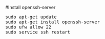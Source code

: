 #Install openssh-server

<pre>
sudo apt-get update
sudo apt-get install openssh-server
sudo ufw allow 22
sudo service ssh restart
</pre>
